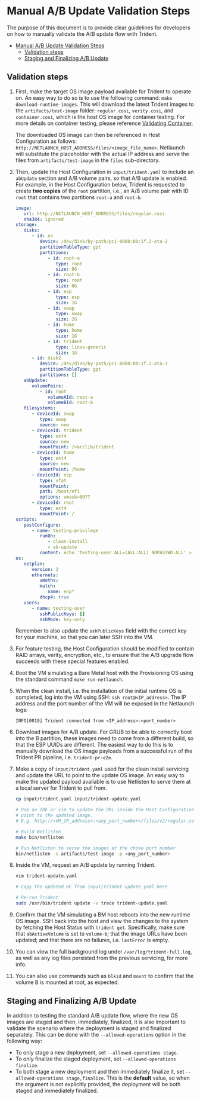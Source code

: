 # Manual A/B Update Validation Steps

The purpose of this document is to provide clear guidelines for developers on
how to manually validate the A/B update flow with Trident.

- [Manual A/B Update Validation Steps](#manual-ab-update-validation-steps)
  - [Validation steps](#validation-steps)
  - [Staging and Finalizing A/B Update](#staging-and-finalizing-ab-update)

## Validation steps

1. First, make the target OS image payload available for Trident to operate
   on. An easy way to do so is to use the following command:
   `make download-runtime-images`. This will download the latest Trident
   images to the `artifacts/test-image` folder: `regular.cosi`, `verity.cosi`,
   and `container.cosi`, which is the host OS image for container testing. For
   more details on container testing, please reference [Validating Container](/dev-docs/validating-container.md).

   The downloaded OS image can then be referenced in Host Configuration as
   follows: `http://NETLAUNCH_HOST_ADDRESS/files/<image_file_name>`. Netlaunch
   will substitute the placeholder with the actual IP address and serve the
   files from `artifacts/test-image` in the `files` sub-directory.

2. Then, update the Host Configuration in `input/trident.yaml` to include an
   `abUpdate` section and A/B volume pairs, so that A/B update is enabled. For
   example, in the Host  Configuration below, Trident is requested to create
   **two copies** of the `root` partition, i.e., an A/B volume pair with ID
   `root` that contains two partitions `root-a` and `root-b`.

   ```yaml
   image:
      url: http://NETLAUNCH_HOST_ADDRESS/files/regular.cosi
      sha384: ignored
   storage:
      disks:
         - id: os
            device: /dev/disk/by-path/pci-0000:00:1f.2-ata-2
            partitionTableType: gpt
            partitions:
               - id: root-a
                  type: root
                  size: 8G
               - id: root-b
                  type: root
                  size: 8G
               - id: esp
                  type: esp
                  size: 1G
               - id: swap
                  type: swap
                  size: 2G
               - id: home
                  type: home
                  size: 1G
               - id: trident
                  type: linux-generic
                  size: 1G
         - id: disk2
            device: /dev/disk/by-path/pci-0000:00:1f.2-ata-3
            partitionTableType: gpt
            partitions: []
      abUpdate:
         volumePairs:
            - id: root
               volumeAId: root-a
               volumeBId: root-b
      filesystems:
         - deviceId: swap
            type: swap
            source: new
         - deviceId: trident
            type: ext4
            source: new
            mountPoint: /var/lib/trident
         - deviceId: home
            type: ext4
            source: new
            mountPoint: /home
         - deviceId: esp
            type: vfat
            mountPoint:
            path: /boot/efi
            options: umask=0077
         - deviceId: root
            type: ext4
            mountPoint: /
   scripts:
      postConfigure:
         - name: testing-privilege
            runOn:
               - clean-install
               - ab-update
            content: echo 'testing-user ALL=(ALL:ALL) NOPASSWD:ALL' > /etc/sudoers.d/testing-user
   os:
      netplan:
         version: 2
         ethernets:
            vmeths:
            match:
               name: enp*
            dhcp4: true
      users:
         - name: testing-user
            sshPublicKeys: []
            sshMode: key-only
   ```

   Remember to also update the `sshPublicKeys` field with the correct key for
   your machine, so that you can later SSH into the VM.

3. For feature testing, the Host Configuration should be modified to contain
   RAID arrays, verity, encryption, etc., to ensure that the A/B upgrade flow
   succeeds with these special features enabled.

4. Boot the VM simulating a Bare Metal host with the Provisioning OS using the
   standard command `make run-netlaunch`.

5. When the clean install, i.e. the installation of the initial runtime OS is
   completed, log into the VM using SSH: `ssh root@<IP_address>`. The IP
   address and the port number of the VM will be exposed in the Netlaunch logs:

   `INFO[0019] Trident connected from <IP_address>:<port_number>`

6. Download images for A/B update. For GRUB to be able to correctly boot into
   the B partition, these images need to come from a different build, so that
   the ESP UUIDs are different. The easiest way to do this is to manually
   download the OS image payloads from a successful run of the Trident PR
   pipeline, i.e. `trident-pr-e2e`.

7. Make a copy of `input/trident.yaml` used for the clean install servicing and
   update the URL to point to the update OS image. An easy way to make the
   updated payload available is to use Netlisten to serve them at a local
   server for Trident to pull from.

   ```bash
   cp input/trident.yaml input/trident-update.yaml

   # Use an IDE or vim to update the URL inside the Host Configuration to
   # point to the updated image.
   # E.g. http://<VM_IP_address>:<any_port_number>/files/v2/regular.cosi

   # Build Netlisten
   make bin/netlisten

   # Run Netlisten to serve the images at the chose port number
   bin/netlisten -s artifacts/test-image -p <any_port_number>
   ```

8. Inside the VM, request an A/B update by running Trident.

   ```bash
   vim trident-update.yaml

   # Copy the updated HC from input/trident-update.yaml here

   # Re-run Trident
   sudo /usr/bin/trident update -v trace trident-update.yaml
   ```

9. Confirm that the VM simulating a BM host reboots into the new runtime OS
   image. SSH back into the host and view the changes to the system by fetching
   the Host Status with `trident get`. Specifically, make sure that
   `abActiveVolume` is set to `volume-b`; that the image URLs have been
   updated; and that there are no failures, i.e. `lastError` is empty.

10. You can view the full background log under `/var/log/trident-full.log`, as
   well as any log files persisted from the previous servicing, for more info.

11. You can also use commands such as `blkid` and `mount` to confirm that the
   volume B is mounted at root, as expected.

## Staging and Finalizing A/B Update

In addition to testing the standard A/B update flow, where the new OS images
are staged and then, immediately, finalized, it is also important to validate
the scenario where the deployment is staged and finalized separately. This can
be done with the `--allowed-operations` option in the following way:

- To only stage a new deployment, set `--allowed-operations stage`.
- To only finalize the staged deployment, set `--allowed-operations finalize`.
- To both stage a new deployment and then immediately finalize it, set
  `--allowed-operations stage,finalize`. This is the **default** value, so when
  the argument is not explicitly provided, the deployment will be both staged
  and immediately finalized.
